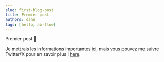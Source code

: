 ```yaml
---
slug: first-blog-post
title: Premier post
authors: dahn
tags: [hello, ai-flow]
---
```


Premier post 🙌

Je mettrais les informations importantes ici, mais vous pouvez me suivre Twitter/X pour en savoir plus ! [here](https://twitter.com/DahnM20).
